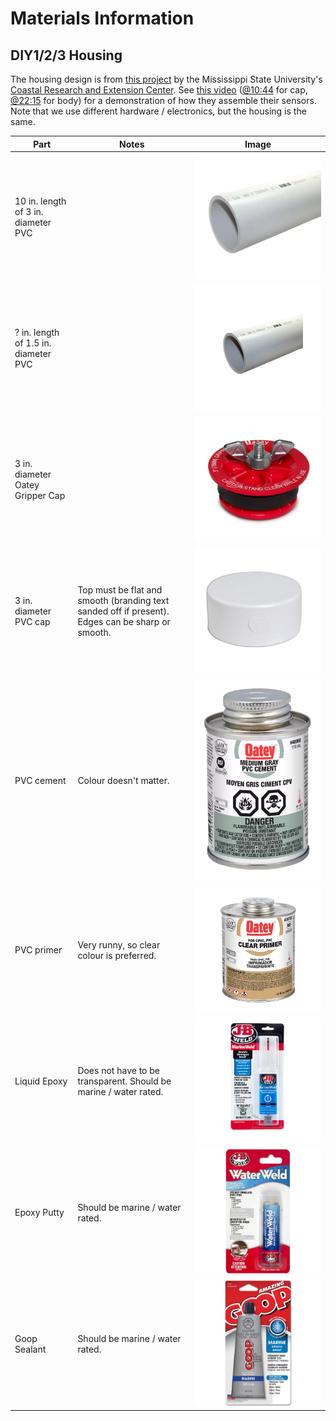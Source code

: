 # Materials Information

## DIY1/2/3 Housing
The housing design is from [this project](https://coastal.msstate.edu/waves) by the Mississippi State University's [Coastal Research and Extension Center](https://coastal.msstate.edu/). See [this video](https://youtu.be/9Ifw1qYnSB8) ([@10:44](https://youtu.be/9Ifw1qYnSB8?t=644) for cap, [@22:15](https://youtu.be/9Ifw1qYnSB8?t=1335) for body) for a demonstration of how they assemble their sensors. Note that we use different hardware / electronics, but the housing is the same.


| Part                                 | Notes                                                                                             | Image                                                        |
|--------------------------------------|---------------------------------------------------------------------------------------------------|--------------------------------------------------------------|
| 10 in. length of 3 in. diameter PVC  |                                                                                                   | ![3 in. PVC](imgs/parts/3in_pvc.webp)                        |
| ? in. length of 1.5 in. diameter PVC |                                                                                                   | ![1.5 in. PVC](imgs/parts/1_5in_pvc.jpg)                     |
| 3 in. diameter Oatey Gripper Cap     |                                                                                                   | ![3 in. Oatey gripper cap](imgs/parts/3in_gripper_cap.webp) |
| 3 in. diameter PVC cap               | Top must be flat and smooth (branding text sanded off if present).  Edges can be sharp or smooth. | ![3 in. PVC cap](imgs/parts/3in_pvc_cap.jpeg)                 |
| PVC cement                           | Colour doesn't matter.                                                                            | ![Oatey PVC cement](imgs/parts/pvc_cement.webp)               |
| PVC primer                           | Very runny, so clear colour is preferred.                                                         | ![Oatey PVC primer](imgs/parts/pvc_primer.jpg)              |
| Liquid Epoxy                         | Does not have to be transparent. Should be marine / water rated.                                  | ![JB Weld liquid epoxy](imgs/parts/epoxy_liquid.jpg)         |
| Epoxy Putty                          | Should be marine / water rated.                                                                   | ![JB Weld epoxy putty](imgs/parts/epoxy_putty.jpg)           |
| Goop Sealant                         | Should be marine / water rated.                                                                   | ![Goop sealant](imgs/parts/goop_sealant.webp)                 |